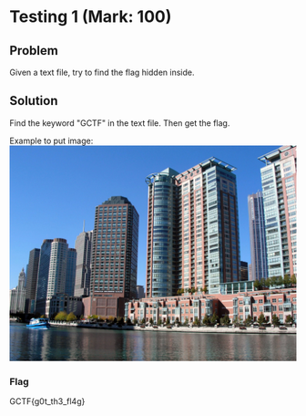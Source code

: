 # Testing 1 (Mark: 100)

## Problem
Given a text file, try to find the flag hidden inside.

## Solution
Find the keyword "GCTF" in the text file. Then get the flag.

Example to put image:
![Screenshot](https://github.com/kqrrrr/Girls-In-CTF-2023/blob/main/Cryptography/R.jfif)

### Flag
GCTF{g0t_th3_fl4g}
